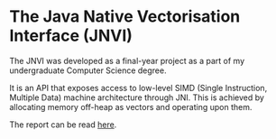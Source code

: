 # The Java Native Vectorisation Interface (JNVI)

The JNVI was developed as a final-year project as a part of my undergraduate Computer Science degree.

It is an API that exposes access to low-level SIMD (Single Instruction, Multiple Data) machine architecture through JNI. This is achieved by allocating memory off-heap as vectors and operating upon them.

The report can be read [here](https://projects.jaspreet.co/jnvi/Report.pdf).
